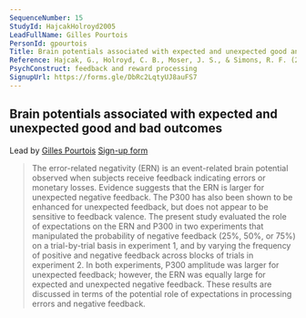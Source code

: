 ```yaml
---
SequenceNumber: 15
StudyId: HajcakHolroyd2005
LeadFullName: Gilles Pourtois
PersonId: gpourtois
Title: Brain potentials associated with expected and unexpected good and bad outcomes
Reference: Hajcak, G., Holroyd, C. B., Moser, J. S., & Simons, R. F. (2005). Brain potentials associated with expected and unexpected good and bad outcomes. Psychophysiology, 42(2), 161–170. https://doi.org/10.1111/j.1469-8986.2005.00278.x
PsychConstruct: feedback and reward processing
SignupUrl: https://forms.gle/DbRc2LqtyUJ8auFS7
---
```



## <a name="HajcakHolroyd2005"> Brain potentials associated with expected and unexpected good and bad outcomes


Lead by [Gilles Pourtois](/people/#gpourtois)
[Sign-up form](https://forms.gle/DbRc2LqtyUJ8auFS7)

> The error-related negativity (ERN) is an event-related brain potential observed when subjects receive feedback indicating errors or monetary losses. Evidence suggests that the ERN is larger for unexpected negative feedback. The P300 has also been shown to be enhanced for unexpected feedback, but does not appear to be sensitive to feedback valence. The present study evaluated the role of expectations on the ERN and P300 in two experiments that manipulated the probability of negative feedback (25%, 50%, or 75%) on a trial-by-trial basis in experiment 1, and by varying the frequency of positive and negative feedback across blocks of trials in experiment 2. In both experiments, P300 amplitude was larger for unexpected feedback; however, the ERN was equally large for expected and unexpected negative feedback. These results are discussed in terms of the potential role of expectations in processing errors and negative feedback.